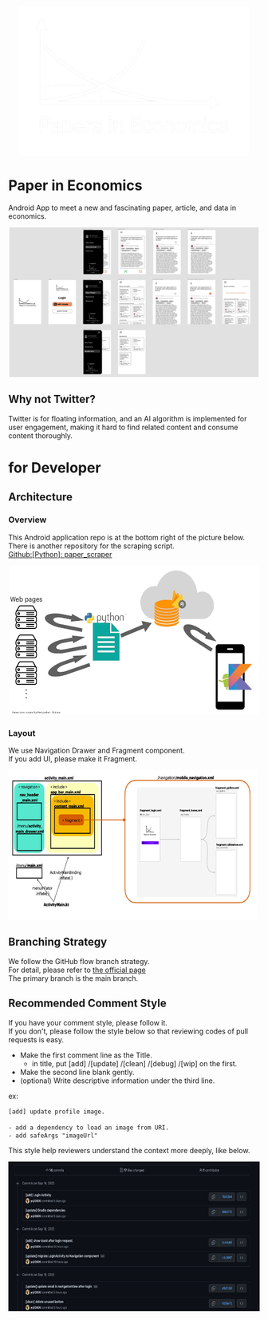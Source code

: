 
<p align="center">
  <img width="460" height="300" src="/images_for_doc/icon_white_wide.png">
</p>


# Paper in Economics
Android App to meet a new and fascinating paper, article, and data in economics.

<p align="center">
  <img width="500" height="300" src="/images_for_doc/layout_image.jpg">
</p>


## Why not Twitter?

Twitter is for floating information, and an AI algorithm is implemented for user engagement, making it hard to find related content and consume content thoroughly.




# for Developer

## Architecture

### Overview

This Android application repo is at the bottom right of the picture below.  
There is another repository for the scraping script.  
[Github:[Python]: paper_scraper](https://github.com/yoji0806/paper_scraper)


<p align="center">
  <img width="500" height="300" src="/images_for_doc/architecture_overview.jpg">
</p>


### Layout

We use Navigation Drawer and Fragment component.  
If you add UI, please make it Fragment.


<p align="left">
  <img width="500" height="300" src="/images_for_doc/architecture_layout_file_diagram.jpg">
</p>

## Branching Strategy
We follow the GitHub flow branch strategy.  
For detail, please refer to [the official page](https://docs.github.com/en/get-started/quickstart/github-flow)  
The primary branch is the main branch.

## Recommended Comment Style

If you have your comment style, please follow it.  
If you don't, please follow the style below so that reviewing codes of pull requests is easy.
- Make the first comment line as the Title.
  - in title, put [add] /[update] /[clean] /[debug] /[wip] on the first.
- Make the second line blank gently.
- (optional) Write descriptive information under the third line.

ex:
```
[add] update profile image.

- add a dependency to load an image from URI.
- add safeArgs "imageUrl"
```

This style help reviewers understand the context more deeply, like below.

<p align="center">
  <img width="660" height="300" src="/images_for_doc/comment_style_from_reviewers_view.jpg">
</p>